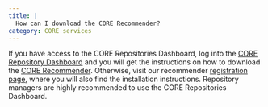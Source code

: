 ```yaml
---
title: |
  How can I download the CORE Recommender?
category: CORE services
---
```

If you have access to the CORE Repositories Dashboard, log into the
[CORE Repository Dashboard](~services/repository-dashboard) and you will get the
instructions on how to download the
[CORE Recommender](~services/recommender).
Otherwise, visit our recommender
[registration page](/recommender/register),
where you will also find the installation instructions. Repository
managers are highly recommended to use the CORE Repositories
Dashboard.
